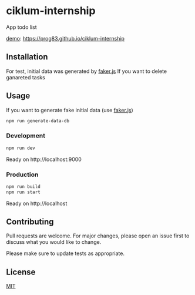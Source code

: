 # ciklum-internship

App todo list

[demo](https://prog83.github.io/ciklum-internship): https://prog83.github.io/ciklum-internship

## Installation

For test, initial data was generated by [faker.js](https://github.com/marak/Faker.js/)
If you want to delete ganareted tasks

## Usage

If you want to generate fake initial data (use [faker.js](https://github.com/marak/Faker.js/))

```bash
npm run generate-data-db
```

### Development

```bash
npm run dev
```

Ready on http://localhost:9000

### Production

```bash
npm run build
npm run start
```

Ready on http://localhost

## Contributing

Pull requests are welcome. For major changes, please open an issue first to discuss what you would like to change.

Please make sure to update tests as appropriate.

## License

[MIT](https://choosealicense.com/licenses/mit/)
